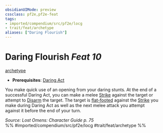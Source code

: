 ```yaml
---
obsidianUIMode: preview
cssclass: pf2e,pf2e-feat
tags:
- imported/compendium/src/pf2e/locg
- trait/feat/archetype
aliases: ["Daring Flourish"]
---
```

# Daring Flourish  *Feat 10*  
[archetype](archetype.md)  

- **Prerequisites**: [Daring Act](daring-act-locg.md)

You make quick use of an opening from your daring stunts. At the end of a successful Daring Act, you can make a melee [Strike](strike.md) against the target or attempt to [Disarm](rules/actions/disarm.md) the target. The target is [flat-footed](conditions.md#Flat-footed) against the [Strike](strike.md) you make during Daring Act as well as the next melee attack you attempt against it before the end of your turn.

*Source: Lost Omens: Character Guide p. 75*  
%% #imported/compendium/src/pf2e/locg #trait/feat/archetype %%